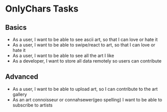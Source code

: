 # OnlyChars Tasks

## Basics
- As a user, I want to be able to see ascii art, so that I can love or hate it
- As a user, I want to be able to swipe/react to art, so that I can love or hate it
- As a user, I want to be able to see all the art I like
- As a developer, I want to store all data remotely so users can contribute

## Advanced
- As a user, I want to be able to upload art, so I can contribute to the art gallery
- As an art connoisseur or connahsewer(geo spelling) I want to be able to subscribe to artists
